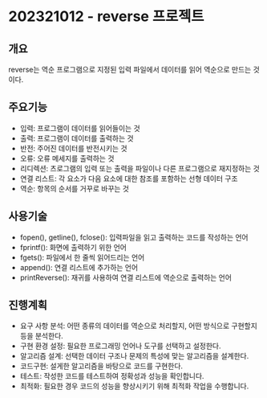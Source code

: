 
# 202321012 - reverse 프로젝트

## 개요

reverse는 역순 프로그램으로 지정된 입력 파일에서 데이터를 읽어 역순으로 만드는 것이다. 

## 주요기능

- 입력: 프로그램이 데이터를 읽어들이는 것
- 출력: 프로그램이 데이터를 출력하는 것
- 반전: 주어진 데이터를 반전시키는 것
- 오류: 오류 메세지를 출력하는 것
- 리디렉션: 츠로그램의 입력 또는 출력을 파일이나 다른 프로그램으로 재지정하는 것 
- 연결 리스트: 각 요소가 다음 요소에 대한 참조를 포함하는 선형 데이터 구조
- 역순: 항목의 순서를 거꾸로 바꾸는 것 

## 사용기술

- fopen(), getline(), fclose(): 입력파일을 읽고 출력하는 코드를 작성하는 언어
- fprintf(): 화면에 출력하기 위한 언어
- fgets(): 파일에서 한 줄씩 읽어드리는 언어
- append(): 연결 리스트에 추가하는 언어
- printReverse(): 재귀를 사용하여 연결 리스트에 역순으로 출력하는 언어

## 진행계획

- 요구 사항 분석: 어떤 종류의 데이터를 역순으로 처리할지, 어떤 방식으로 구현할지 등을 분석한다.
- 구현 환경 설정: 필요한 프로그래밍 언어나 도구를 선택하고 설정한다. 
- 알고리즘 설계: 선택한 데이터 구조나 문제의 특성에 맞는 알고리즘을 설계한다.
- 코드구현: 설게한 알고리즘을 바탕으로 코드를 구현한다. 
- 테스트: 작성한 코드를 테스트하여 정확성과 성능을 확인합니다. 
- 최적화: 필요한 경우 코드의 성능을 향상시키기 위해 최적화 작업을 수행합니다. 
